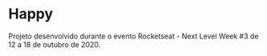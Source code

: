 # Happy
Projeto desenvolvido durante o evento Rocketseat - Next Level Week #3 de 12 a 18 de outubro de 2020.
